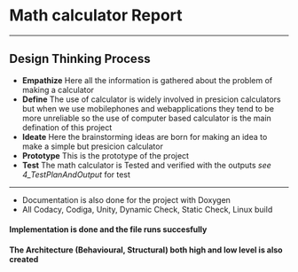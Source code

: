 # Math calculator Report
---
## Design Thinking Process
 * **Empathize**  Here all the information is gathered about the problem of making a calculator
 * **Define** The use of calculator is widely involved in presicion calculators but when we use mobilephones and webapplications they tend to be more unreliable so the use of computer based calculator is the main defination of this project
 * **Ideate** Here the brainstorming ideas are born for making an idea to make a simple but presicion calculator
 * **Prototype** This is the prototype of the project
 * **Test** The math calculator is Tested and verified with the outputs *see 4_TestPlanAndOutput* for test
 ---
 
 * Documentation is also done for the project with Doxygen
 * All Codacy, Codiga, Unity, Dynamic Check, Static Check, Linux build

 #### **Implementation is done and the file runs succesfully**

#### **The Architecture  (Behavioural, Structural) both high and low level is also created**